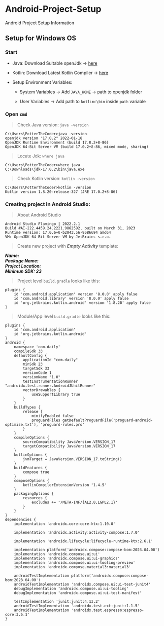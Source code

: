 # Android-Project-Setup
Android Project Setup Information

## Setup for Windows OS

### Start

* Java: Download Suitable openJdk -> [here](https://jdk.java.net/archive/)

* Kotlin: Download Latest Kotlin Compiler -> [here](https://github.com/JetBrains/kotlin/releases)

* Setup Environment Variables:

    * System Variables -> Add `JAVA_HOME` -> path to openjdk folder

    * User Variables -> Add path to `kotlinc\bin` inside `path` variable

### Open `cmd`

> Check Java version:  `java -version`
```
C:\Users\PotterTheCoder>java -version
openjdk version "17.0.2" 2022-01-18
OpenJDK Runtime Environment (build 17.0.2+8-86)
OpenJDK 64-Bit Server VM (build 17.0.2+8-86, mixed mode, sharing)
```

> Locate Jdk: `where java`
```
C:\Users\PotterTheCoder>where java
C:\Downloads\jdk-17.0.2\bin\java.exe
```

> Check Kotlin version: `kotlin -version`
```
C:\Users\PotterTheCoder>kotlin -version
Kotlin version 1.8.20-release-327 (JRE 17.0.2+8-86)
```

### Creating project in Android Studio:

> About Android Studio
```
Android Studio Flamingo | 2022.2.1
Build #AI-222.4459.24.2221.9862592, built on March 31, 2023
Runtime version: 17.0.6+0-b2043.56-9586694 amd64
VM: OpenJDK 64-Bit Server VM by JetBrains s.r.o.
```

> Create new project with _**Empty Activity**_ template:

_**Name:**_  
_**Package Name:**_  
_**Project Location:**_  
_**Minimun SDK: 23**_  

> Project level `build.gradle` looks like this:
```
plugins {
    id 'com.android.application' version '8.0.0' apply false
    id 'com.android.library' version '8.0.0' apply false
    id 'org.jetbrains.kotlin.android' version '1.8.20' apply false
}
```

> Module/App level `build.gradle` looks like this:
```
plugins {
    id 'com.android.application'
    id 'org.jetbrains.kotlin.android'
}
android {
    namespace 'com.daily'
    compileSdk 33
    defaultConfig {
        applicationId "com.daily"
        minSdk 23
        targetSdk 33
        versionCode 1
        versionName "1.0"
        testInstrumentationRunner "androidx.test.runner.AndroidJUnitRunner"
        vectorDrawables {
            useSupportLibrary true
        }
    }
    buildTypes {
        release {
            minifyEnabled false
            proguardFiles getDefaultProguardFile('proguard-android-optimize.txt'), 'proguard-rules.pro'
        }
    }
    compileOptions {
        sourceCompatibility JavaVersion.VERSION_17
        targetCompatibility JavaVersion.VERSION_17
    }
    kotlinOptions {
        jvmTarget = JavaVersion.VERSION_17.toString()
    }
    buildFeatures {
        compose true
    }
    composeOptions {
        kotlinCompilerExtensionVersion '1.4.5'
    }
    packagingOptions {
        resources {
            excludes += '/META-INF/{AL2.0,LGPL2.1}'
        }
    }
}
dependencies {
    implementation 'androidx.core:core-ktx:1.10.0'

    implementation 'androidx.activity:activity-compose:1.7.0'

    implementation 'androidx.lifecycle:lifecycle-runtime-ktx:2.6.1'

    implementation platform('androidx.compose:compose-bom:2023.04.00')
    implementation 'androidx.compose.ui:ui'
    implementation 'androidx.compose.ui:ui-graphics'
    implementation 'androidx.compose.ui:ui-tooling-preview'
    implementation 'androidx.compose.material3:material3'

    androidTestImplementation platform('androidx.compose:compose-bom:2023.04.00')
    androidTestImplementation 'androidx.compose.ui:ui-test-junit4'
    debugImplementation 'androidx.compose.ui:ui-tooling'
    debugImplementation 'androidx.compose.ui:ui-test-manifest'

    testImplementation 'junit:junit:4.13.2'
    androidTestImplementation 'androidx.test.ext:junit:1.1.5'
    androidTestImplementation 'androidx.test.espresso:espresso-core:3.5.1'
}
```
